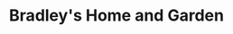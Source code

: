---
title: "Bradley's Home and Garden"
url: /lansing/bradleys-home-and-garden/
shop: Haushaltsartikel
---